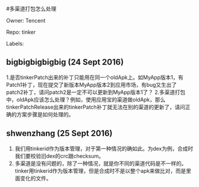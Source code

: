 #多渠道打包怎么处理

Owner: Tencent

Repo: tinker

Labels: 

## bigbigbigbigbig (24 Sept 2016)

1.是否tinkerPatch出来的补丁只能用在同一个oldApk上。如MyApp版本1，有Patch1补丁，现在提交了新版本MyApp版本2到应用市场，有bug又生出了patch2补丁，请问patch2是一定不可以更新到MyApp版本1了？
2.多渠道打包中，oldApk应该怎么处理？例如，使用应用宝的渠道做oldApk，那么tinkerPatchRelease出来的tinkerPatch补丁就无法在别的渠道的更新了，请问正确的方案步骤是如何处理的。


## shwenzhang (25 Sept 2016)

1. 我们用tinkerid作为版本管理，对于第一种情况的确如此。为dex为例，合成时我们要校验旧dex的crc跟checksum。
2. 多渠道是没有问题的，除了一种情况，就是你不同的渠道代码是不一样的。tinker用tinkerid作为版本管理，但是合成时不是以整个apk来做比对，而是里面变化的文件。


